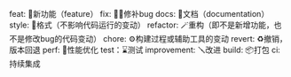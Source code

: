 feat: 🎉新功能（feature）
fix: 🐛🔧修补bug
docs: 📝文档（documentation）
style: 🎨格式（不影响代码运行的变动）
refactor: 🪄重构（即不是新增功能，也不是修改bug的代码变动）
chore: ⚙️构建过程或辅助工具的变动
revert: ♻️撤销，版本回退
perf: 🚀性能优化
test：⌛测试
improvement: 🪛改进
build: 📦打包
ci: 持续集成